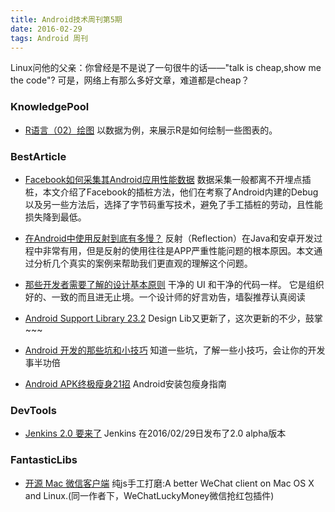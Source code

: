 ```yaml
---
title: Android技术周刊第5期
date: 2016-02-29
tags: Android 周刊
---
```

Linux问他的父亲：你曾经是不是说了一句很牛的话——"talk is cheap,show me the code"? 可是，网络上有那么多好文章，难道都是cheap？

### KnowledgePool

* [R语言（02）绘图](http://dannylee1991.github.io/2016/03/06/R%E8%AF%AD%E8%A8%80%EF%BC%8802%EF%BC%89%E7%BB%98%E5%9B%BE/) 以数据为例，来展示R是如何绘制一些图表的。

### BestArticle
* [Facebook如何采集其Android应用性能数据](https://mp.weixin.qq.com/s?__biz=MzA3ODg4MDk0Ng==&mid=401955288&idx=1&sn=cd6e26f8ccecdde318f873b681e33526&scene=1&srcid=0221Ph4me1lUtzTlCrWZr9Qd&key=710a5d99946419d96f6bad88b3d9b42148af956828a1ab147360005f1d8ce222141b3075441ad6914e4e03aae1c61e08&ascene=0&uin=MjI1NTE5NDA2Mw%3D%3D&devicetype=iMac+MacBookPro11%2C2+OSX+OSX+10.10.5+build\(14F1021\)&version=11020201&pass_ticket=QVvjp5rfSGeK1B2IUW9ztD%2FG3DNqK1OP1Mf132T8IbEt5mmj8dgTKQegO6igLQl%2B) 数据采集一般都离不开埋点插桩，本文介绍了Facebook的插桩方法，他们在考察了Android内建的Debug以及另一些方法后，选择了字节码重写技术，避免了手工插桩的劳动，且性能损失降到最低。

* [在Android中使用反射到底有多慢？](http://blog.nimbledroid.com/2016/02/23/slow-Android-reflection-zh.html?hmsr=toutiao.io&utm_medium=toutiao.io&utm_source=toutiao.io) 反射（Reflection）在Java和安卓开发过程中非常有用，但是反射的使用往往是APP严重性能问题的根本原因。本文通过分析几个真实的案例来帮助我们更直观的理解这个问题。

* [那些开发者需要了解的设计基本原则](https://m.flipboard.cn/share?url=http%3A%2F%2Fwww.woshipm.com%2Fpd%2F288577.html&social=wechat&deviceType=iphone&udid=1a7e888b83c9d71f07661d96cbcefc6d4cee48ae&userid=9485132&item_id=flipboard-zqeL0MIJQdyQ4ZDB8TeZUQ%3Aa%3A184483403-1456458776&section_id=flipboard%2Fcurator%252Fmagazine%252FcqZO7hBRSyar44MVxPeEGw%253Am%253A184483403&from=groupmessage&isappinstalled=1) 
干净的 UI 和干净的代码一样。 它是组织好的、一致的而且进无止境。一个设计师的好言劝告，墙裂推荐认真阅读
* [Android Support Library 23.2](http://android-developers.blogspot.jp/2016/02/android-support-library-232.html) Design Lib又更新了，这次更新的不少，鼓掌~~~

* [Android 开发的那些坑和小技巧](https://mp.weixin.qq.com/s?__biz=MzI3MTEzMDI2MA==&mid=405597000&idx=1&sn=5c86631ff95644fdbefa36c4f57ee71d&scene=1&srcid=03010lwFKKs4GuGWyDPZxAvL&key=710a5d99946419d91ed1eea3be59088184f016b794b9c83c7f70d1f63ff0f375ea90497700ca962c987af51fa4cb68e6&ascene=0&uin=MjI1NTE5NDA2Mw%3D%3D&devicetype=iMac+MacBookPro11%2C2+OSX+OSX+10.10.5+build\(14F1021\)&version=11020201&pass_ticket=3OhJ6Q6jZNaO%2BrWN1brtamVLFosGdEWQnoDQYiw2Kj09Xd0QE1EDLJX2aj4vyhJq)  知道一些坑，了解一些小技巧，会让你的开发事半功倍

* [Android APK终极瘦身21招](https://mp.weixin.qq.com/s?__biz=MzA3ODg4MDk0Ng==&mid=402380504&idx=1&sn=7013f0842867a21555adcf445c7c03ee&scene=1&srcid=0302DAWQ0vmV7ZGLuIEspz3a&key=710a5d99946419d953f7ab50fbe10d553fe0056e641560956a071c0399784f002970d8240a67c3044ffd60e747b17498&ascene=0&uin=MjI1NTE5NDA2Mw%3D%3D&devicetype=iMac+MacBookPro11%2C2+OSX+OSX+10.10.5+build\(14F1021\)&version=11020201&pass_ticket=3OhJ6Q6jZNaO%2BrWN1brtamVLFosGdEWQnoDQYiw2Kj09Xd0QE1EDLJX2aj4vyhJq) Android安装包瘦身指南


### DevTools
* [Jenkins 2.0 要来了](http://www.cnblogs.com/wzy5223/p/5249135.html#rd?sukey=a76cdd086edb4fce9caa869883652f46cb9f65f1b7d189c32ea134656985a193edfde760d0453ffb5f7310b0036ca2ca) Jenkins 在2016/02/29日发布了2.0 alpha版本

### FantasticLibs

* [开源 Mac 微信客户端](https://github.com/geeeeeeeeek/electronic-wechat)  纯js手工打磨:A better WeChat client on Mac OS X and Linux.(同一作者下，WeChatLuckyMoney微信抢红包插件)

